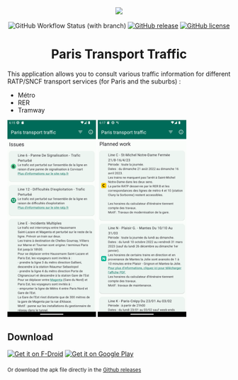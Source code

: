 <div align="center">

<image src="fastlane/metadata/android/en-US/images/icon.png" height="100">

![GitHub Workflow Status (with branch)](https://img.shields.io/github/actions/workflow/status/corenting/ParisTransportTraffic/ci.yml?branch=master)
[![GitHub release](https://img.shields.io/github/release/corenting/ParisTransportTraffic.svg)](https://github.com/corenting/ParisTransportTraffic/releases)
[![GitHub license](https://img.shields.io/github/license/corenting/ParisTransportTraffic.svg)](https://github.com/corenting/ParisTransportTraffic/blob/master/LICENSE)

# Paris Transport Traffic

</div>

This application allows you to consult various traffic information for different RATP/SNCF transport services (for Paris and the suburbs) :

- Métro
- RER
- Tramway

<div>
<img src="https://raw.githubusercontent.com/corenting/ParisTransportTraffic/master/fastlane/metadata/android/en-US/images/phoneScreenshots/1.png" width="200">
<img src="https://raw.githubusercontent.com/corenting/ParisTransportTraffic/master/fastlane/metadata/android/en-US/images/phoneScreenshots/2.png" width="200">
</div>

## Download

[<img src="https://fdroid.gitlab.io/artwork/badge/get-it-on.png"
     alt="Get it on F-Droid"
     height="80">](https://f-droid.org/packages/fr.corenting.traficparis/)
[<img src="https://play.google.com/intl/en_us/badges/images/generic/en-play-badge.png"
     alt="Get it on Google Play"
     height="80">](https://play.google.com/store/apps/details?id=fr.corenting.traficparis)

<sub>Or download the apk file directly in the [Github releases](https://github.com/corenting/ParisTransportTraffic/releases)</sub>
